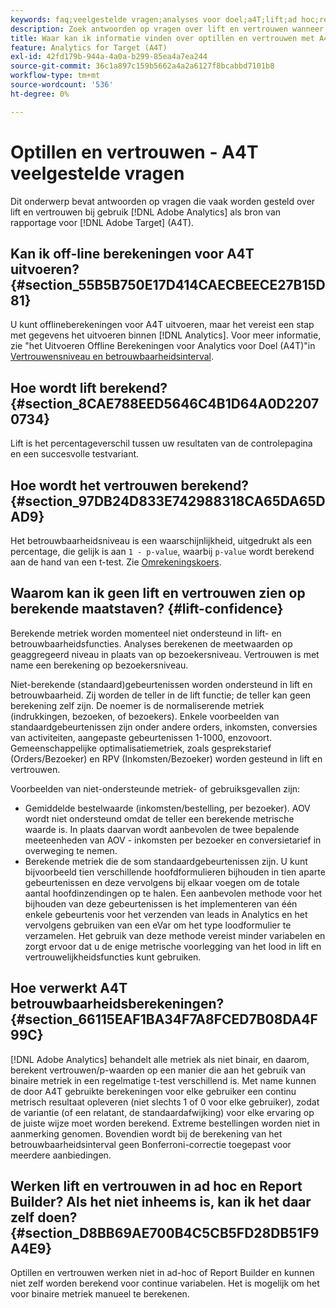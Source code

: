 ```yaml
---
keywords: faq;veelgestelde vragen;analyses voor doel;a4T;lift;ad hoc;report builder;trust
description: Zoek antwoorden op vragen over lift en vertrouwen wanneer u Analytics gebruikt voor [!DNL Target] (A4T). A4T lets you use Analytics reporting for [!DNL Target] activiteiten.
title: Waar kan ik informatie vinden over optillen en vertrouwen met A4T?
feature: Analytics for Target (A4T)
exl-id: 42fd179b-944a-4a0a-b299-85ea4a7ea244
source-git-commit: 36c1a897c159b5662a4a2a6127f8bcabbd7101b8
workflow-type: tm+mt
source-wordcount: '536'
ht-degree: 0%

---
```


# Optillen en vertrouwen - A4T veelgestelde vragen

Dit onderwerp bevat antwoorden op vragen die vaak worden gesteld over lift en vertrouwen bij gebruik [!DNL Adobe Analytics] als bron van rapportage voor [!DNL Adobe Target] (A4T).

## Kan ik off-line berekeningen voor A4T uitvoeren? {#section_55B5B750E17D414CAECBEECE27B15D81}

U kunt offlineberekeningen voor A4T uitvoeren, maar het vereist een stap met gegevens het uitvoeren binnen [!DNL Analytics]. Voor meer informatie, zie &quot;het Uitvoeren Offline Berekeningen voor Analytics voor Doel (A4T)&quot;in [Vertrouwensniveau en betrouwbaarheidsinterval](/help/c-reports/conversion-rate.md#concept_0D0002A1EBDF420E9C50E2A46F36629B).

## Hoe wordt lift berekend? {#section_8CAE788EED5646C4B1D64A0D22070734}

Lift is het percentageverschil tussen uw resultaten van de controlepagina en een succesvolle testvariant.

## Hoe wordt het vertrouwen berekend? {#section_97DB24D833E742988318CA65DA65DAD9}

Het betrouwbaarheidsniveau is een waarschijnlijkheid, uitgedrukt als een percentage, die gelijk is aan `1 - p-value`, waarbij `p-value` wordt berekend aan de hand van een t-test. Zie [Omrekeningskoers](/help/c-reports/conversion-rate.md#concept_0D0002A1EBDF420E9C50E2A46F36629B).

## Waarom kan ik geen lift en vertrouwen zien op berekende maatstaven? {#lift-confidence}

Berekende metriek worden momenteel niet ondersteund in lift- en betrouwbaarheidsfuncties. Analyses berekenen de meetwaarden op geaggregeerd niveau in plaats van op bezoekersniveau. Vertrouwen is met name een berekening op bezoekersniveau.

Niet-berekende (standaard)gebeurtenissen worden ondersteund in lift en betrouwbaarheid. Zij worden de teller in de lift functie; de teller kan geen berekening zelf zijn. De noemer is de normaliserende metriek (indrukkingen, bezoeken, of bezoekers). Enkele voorbeelden van standaardgebeurtenissen zijn onder andere orders, inkomsten, conversies van activiteiten, aangepaste gebeurtenissen 1-1000, enzovoort. Gemeenschappelijke optimalisatiemetriek, zoals gesprekstarief (Orders/Bezoeker) en RPV (Inkomsten/Bezoeker) worden gesteund in lift en vertrouwen.

Voorbeelden van niet-ondersteunde metriek- of gebruiksgevallen zijn:

* Gemiddelde bestelwaarde (inkomsten/bestelling, per bezoeker). AOV wordt niet ondersteund omdat de teller een berekende metrische waarde is. In plaats daarvan wordt aanbevolen de twee bepalende meeteenheden van AOV - inkomsten per bezoeker en conversietarief in overweging te nemen.
* Berekende metriek die de som standaardgebeurtenissen zijn. U kunt bijvoorbeeld tien verschillende hoofdformulieren bijhouden in tien aparte gebeurtenissen en deze vervolgens bij elkaar voegen om de totale aantal hoofdinzendingen op te halen. Een aanbevolen methode voor het bijhouden van deze gebeurtenissen is het implementeren van één enkele gebeurtenis voor het verzenden van leads in Analytics en het vervolgens gebruiken van een eVar om het type loodformulier te verzamelen. Het gebruik van deze methode vereist minder variabelen en zorgt ervoor dat u de enige metrische voorlegging van het lood in lift en vertrouwelijkheidsfuncties kunt gebruiken.

## Hoe verwerkt A4T betrouwbaarheidsberekeningen? {#section_66115EAF1BA34F7A8FCED7B08DA4F99C}

[!DNL Adobe Analytics] behandelt alle metriek als niet binair, en daarom, berekent vertrouwen/p-waarden op een manier die aan het gebruik van binaire metriek in een regelmatige t-test verschillend is. Met name kunnen de door A4T gebruikte berekeningen voor elke gebruiker een continu metrisch resultaat opleveren (niet slechts 1 of 0 voor elke gebruiker), zodat de variantie (of een relatant, de standaardafwijking) voor elke ervaring op de juiste wijze moet worden berekend. Extreme bestellingen worden niet in aanmerking genomen. Bovendien wordt bij de berekening van het betrouwbaarheidsinterval geen Bonferroni-correctie toegepast voor meerdere aanbiedingen.

## Werken lift en vertrouwen in ad hoc en Report Builder? Als het niet inheems is, kan ik het daar zelf doen? {#section_D8BB69AE700B4C5CB5FD28DB51F9A4E9}

Optillen en vertrouwen werken niet in ad-hoc of Report Builder en kunnen niet zelf worden berekend voor continue variabelen. Het is mogelijk om het voor binaire metriek manueel te berekenen.
